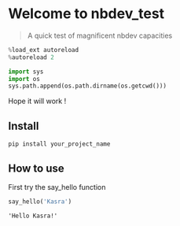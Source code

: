 # Welcome to nbdev_test
> A quick test of magnificent nbdev capacities


```python
%load_ext autoreload
%autoreload 2
```

```python
import sys
import os
sys.path.append(os.path.dirname(os.getcwd()))
```

Hope it will work !

## Install

`pip install your_project_name`

## How to use

First try the say_hello function

```python
say_hello('Kasra')
```




    'Hello Kasra!'



